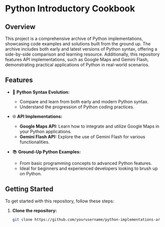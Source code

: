 # Python Introductory Cookbook

## Overview
This project is a comprehensive archive of Python implementations, showcasing code examples and solutions built from the ground up. The archive includes both early and latest versions of Python syntax, offering a side-by-side comparison and learning resource. Additionally, this repository features API implementations, such as Google Maps and Gemini Flash, demonstrating practical applications of Python in real-world scenarios.

## Features
- 🐍 **Python Syntax Evolution:**  
  - Compare and learn from both early and modern Python syntax.
  - Understand the progression of Python coding practices.

- 🌐 **API Implementations:**  
  - **Google Maps API:** Learn how to integrate and utilize Google Maps in your Python applications.
  - **Gemini Flash API:** Explore the use of Gemini Flash for various functionalities.

- 📚 **Ground-Up Python Examples:**  
  - From basic programming concepts to advanced Python features.
  - Ideal for beginners and experienced developers looking to brush up on Python.

## Getting Started
To get started with this repository, follow these steps:

1. **Clone the repository:**
   ```bash
   git clone https://github.com/yourusername/python-implementations-archive.git
